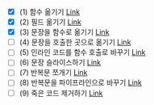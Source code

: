 - [x] (1) 함수 옮기기 [Link](https://github.com/shinel94/Refactoring/blob/python/ch08/MoveFunction.ipynb)
- [x] (2) 필드 옮기기 [Link](https://github.com/shinel94/Refactoring/blob/python/ch08/MoveField.ipynb)
- [x] (3) 문장을 함수로 옮기기 [Link](https://github.com/shinel94/Refactoring/blob/python/ch08/MoveStatementsIntoFunction.ipynb)
- [ ] (4) 문장을 호출한 곳으로 옮기기 [Link]()
- [ ] (5) 인라인 코드를 함수 호출로 바꾸기 [Link]()
- [ ] (6) 문장 슬라이스하기 [Link]()
- [ ] (7) 반복문 쪼개기 [Link]()
- [ ] (8) 반복문을 파이프라인으로 바꾸기 [Link]()
- [ ] (9) 죽은 코드 제거하기 [Link]()
